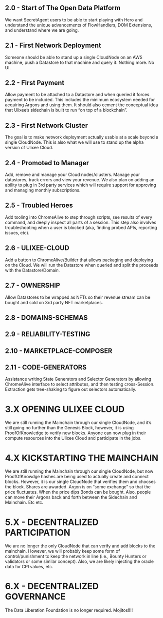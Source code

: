 ## 2.0 - Start of The Open Data Platform
We want SecretAgent users to be able to start playing with Hero and understand the unique advancements of FlowHandlers, DOM Extensions, and understand where we are going.

## 2.1 - First Network Deployment
Someone should be able to stand up a single CloudNode on an AWS machine, push a Datastore to that machine and query it. Nothing more. No UI.

## 2.2 - First Payment
Allow payment to be attached to a Datastore and when queried it forces payment to be included. This includes the minimum ecosystem needed for acquiring Argons and using them. It should also cement the conceptual idea that Ulixee’s sidechain is built to run “on top of a blockchain”.

## 2.3 - First Network Cluster
The goal is to make network deployment actually usable at a scale beyond a single CloudNode. This is also what we will use to stand up the alpha version of Ulixee Cloud.

## 2.4 - Promoted to Manager
Add, remove and manage your Cloud nodes/clusters. Manage your datastores, track errors and view your revenue. We also plan on adding an ability to plug in 3rd party services which will require support for approving and managing monthly subscriptions.

## 2.5 - Troubled Heroes
Add tooling into ChromeAlive to step through scripts, see results of every command, and deeply inspect all parts of a session. This step also involves troubleshooting when a user is blocked (aka, finding probed APIs, reporting issues, etc).

## 2.6 - ULIXEE-CLOUD
Add a button to ChromeAlive/Builder that allows packaging and deploying on the Cloud. We will run the Datastore when queried and split the proceeds with the Datastore/Domain.

## 2.7 - OWNERSHIP
Allow Datastores to be wrapped as NFTs so their revenue stream can be bought and sold on 3rd party NFT marketplaces.

## 2.8 - DOMAINS-SCHEMAS

## 2.9 - RELIABILITY-TESTING

## 2.10 - MARKETPLACE-COMPOSER

## 2.11 - CODE-GENERATORS
Assistance writing State Generators and Selector Generators by allowing ChromeAlive interface to select attributes, and then testing cross-Session. Extraction gets tree-shaking to figure out selectors automatically.

# 3.X OPENING ULIXEE CLOUD
We are still running the Mainchain through our single CloudNode, and it’s still going no further than the Genesis Block, however, it is using ProofOfKnowledge to verify new blocks. Anyone can now plug in their compute resources into the Ulixee Cloud and participate in the jobs.

# 4.X KICKSTARTING THE MAINCHAIN
We are still running the Mainchain through our single CloudNode, but now ProofOfKnowdge hashes are being used to actually create and connect blocks. However, it is our single CloudNode that verifies them and chooses the block. Shares are awarded. Argon is on “some exchange” so that the price fluctuates. When the price dips Bonds can be bought. Also, people can move their Argons back and forth between the Sidechain and Mainchain. Etc etc.

# 5.X - DECENTRALIZED PARTICIPATION
We are no longer the only CloudNode that can verify and add blocks to the mainchain. However, we will probably keep some form of control/punishment to keep the network in line (i.e., Bounty Hunters or validators or some similar concept). Also, we are likely injecting the oracle data for CPI values, etc.

# 6.X - DECENTRALIZED GOVERNANCE
The Data Liberation Foundation is no longer required. Mojitos!!!!
